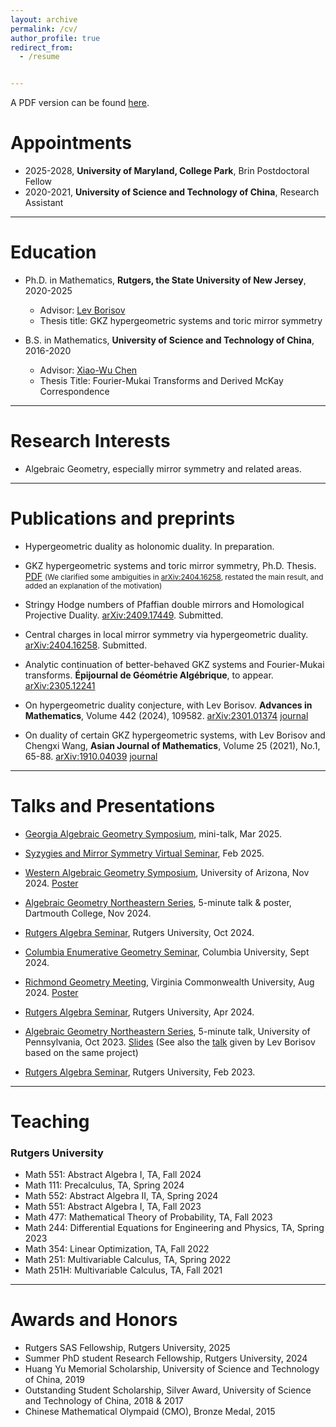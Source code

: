 ```yaml
---
layout: archive
permalink: /cv/
author_profile: true
redirect_from:
  - /resume


---
```




A PDF version can be found [here](https://zengruihan.github.io/files/cv.pdf).



# Appointments

- 2025-2028, **University of Maryland, College Park**, Brin Postdoctoral Fellow
- 2020-2021, **University of Science and Technology of China**, Research Assistant

------------------------------------------------


# Education
- Ph.D. in Mathematics, **Rutgers, the State University of New Jersey**, 2020-2025
   - Advisor: [Lev Borisov](https://sites.math.rutgers.edu/~borisov/)
   - Thesis title: GKZ hypergeometric systems and toric mirror symmetry

- B.S. in Mathematics, **University of Science and Technology of China**, 2016-2020
  - Advisor: [Xiao-Wu Chen](http://home.ustc.edu.cn/~xwchen/)
  - Thesis Title: Fourier-Mukai Transforms and Derived McKay Correspondence
  
------------------------------------------------

# Research Interests

- Algebraic Geometry, especially mirror symmetry and related areas.

------------------------------------------------

# Publications and preprints

- Hypergeometric duality as holonomic duality. In preparation.

- GKZ hypergeometric systems and toric mirror symmetry, Ph.D. Thesis. [PDF](https://zengruihan.github.io/files/thesis.pdf) <small>(We clarified some ambiguities in [arXiv:2404.16258](https://arxiv.org/abs/2404.16258), restated the main result, and added an explanation of the motivation)</small>

- Stringy Hodge numbers of Pfaffian double mirrors and Homological Projective Duality. [arXiv:2409.17449](https://arxiv.org/abs/2409.17449). Submitted.

- Central charges in local mirror symmetry via hypergeometric duality. [arXiv:2404.16258](https://arxiv.org/abs/2404.16258). Submitted.

- Analytic continuation of better-behaved GKZ systems and Fourier-Mukai transforms. **Épijournal de Géométrie Algébrique**, to appear. [arXiv:2305.12241](https://arxiv.org/abs/2305.12241)

- On hypergeometric duality conjecture, with Lev Borisov. **Advances in Mathematics**, Volume 442 (2024), 109582. [arXiv:2301.01374](https://arxiv.org/abs/2301.01374) [journal](https://www.sciencedirect.com/science/article/pii/S0001870824000975)

- On duality of certain GKZ hypergeometric systems, with Lev Borisov and Chengxi Wang, **Asian Journal of Mathematics**, Volume 25 (2021), No.1, 65-88. [arXiv:1910.04039](https://arxiv.org/abs/1910.04039) [journal](https://www.intlpress.com/site/pub/pages/journals/items/ajm/content/vols/0025/0001/a005/index.php)



------------------------------------------------

# Talks and Presentations

- [Georgia Algebraic Geometry Symposium](https://sites.google.com/view/gags2025), mini-talk, Mar 2025.

- [Syzygies and Mirror Symmetry Virtual Seminar](https://sites.google.com/umn.edu/smsseminar?usp=sharing), Feb 2025.

- [Western Algebraic Geometry Symposium](https://sites.google.com/a/wagsymposium.org/current/ua-fall-2024?authuser=0), University of Arizona, Nov 2024. [Poster](https://zengruihan.github.io/files/poster_arizona.pdf)

- [Algebraic Geometry Northeastern Series](https://sites.google.com/site/agneshomepage/dartmouth-2024?authuser=0), 5-minute talk & poster, Dartmouth College, Nov 2024. 

- [Rutgers Algebra Seminar](https://sites.math.rutgers.edu/~weibel/algebra.seminar.html), Rutgers University, Oct 2024.

- [Columbia Enumerative Geometry Seminar](https://www.math.columbia.edu/~ccliu/Seminars/EG_F24.html), Columbia University, Sept 2024.

- [Richmond Geometry Meeting](https://math.vcu.edu/rgm/), Virginia Commonwealth University, Aug 2024. [Poster](https://zengruihan.github.io/files/poster_virginia.pdf)

- [Rutgers Algebra Seminar](https://sites.math.rutgers.edu/~weibel/algebra.seminar.html), Rutgers University, Apr 2024.

- [Algebraic Geometry Northeastern Series](https://sites.google.com/site/agneshomepage/upenn-2023?authuser=0), 5-minute talk, University of Pennsylvania, Oct 2023. [Slides](https://zengruihan.github.io/files/GKZ.pdf) (See also the [talk](https://www.youtube.com/watch?v=3hhRGgBJdZU&t=15s) given by Lev Borisov based on the same project)

- [Rutgers Algebra Seminar](https://sites.math.rutgers.edu/~weibel/algebra.seminar.html), Rutgers University, Feb 2023.

------------------------------------------------

# Teaching

### Rutgers University

- Math 551: Abstract Algebra I, TA, Fall 2024
- Math 111: Precalculus, TA, Spring 2024
- Math 552: Abstract Algebra II, TA, Spring 2024
- Math 551: Abstract Algebra I, TA, Fall 2023
- Math 477: Mathematical Theory of Probability, TA, Fall 2023
- Math 244: Differential Equations for Engineering and Physics, TA, Spring 2023
- Math 354: Linear Optimization, TA, Fall 2022
- Math 251: Multivariable Calculus, TA, Spring 2022
- Math 251H: Multivariable Calculus, TA, Fall 2021

------------------------------------------------

# Awards and Honors

- Rutgers SAS Fellowship, Rutgers University, 2025
- Summer PhD student Research Fellowship, Rutgers University, 2024
- Huang Yu Memorial Scholarship, University of Science and Technology of China, 2019
- Outstanding Student Scholarship, Silver Award, University of Science and Technology of China, 2018 & 2017
- Chinese Mathematical Olympaid (CMO), Bronze Medal, 2015
